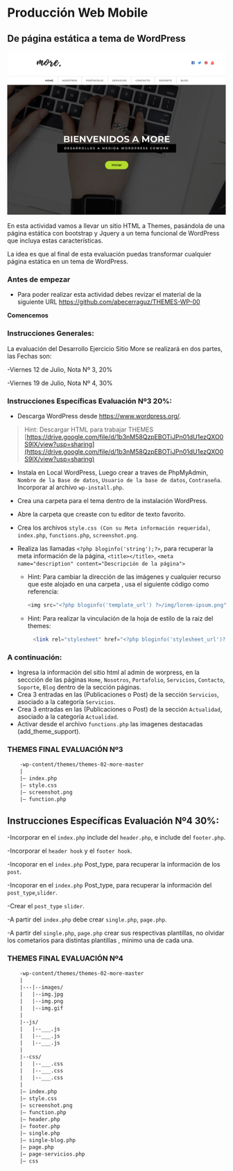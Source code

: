 # Producción Web Mobile 

## De página estática a tema de WordPress

![Landing More Themes](screenshot_landing.png)

En esta actividad vamos a llevar un sitio HTML a Themes, pasándola de una página estática con bootstrap y Jquery a un tema funcional de WordPress que incluya estas características.

La idea es que al final de esta evaluación puedas transformar cualquier página estática en un tema de WordPress.
 
### Antes de empezar

- Para poder realizar esta actividad debes revizar el material de la siguiente URL <https://github.com/abecerraguz/THEMES-WP-00>

**Comencemos**

### Instrucciones Generales:

La evaluación del Desarrollo Ejercicio Sitio More se realizará en dos partes, las Fechas son:

-Viernes 12 de Julio, Nota Nº 3, 20% 

-Viernes 19 de Julio, Nota Nº 4, 30% 

### Instrucciones Específicas Evaluación Nº3 20%:

- Descarga WordPress desde <https://www.wordpress.org/>.
> Hint: Descargar HTML para trabajar THEMES [https://drive.google.com/file/d/1b3nM58QzpEBOTiJPn01dU1ezQXO0S9lX/view?usp=sharing](https://drive.google.com/file/d/1b3nM58QzpEBOTiJPn01dU1ezQXO0S9lX/view?usp=sharing)

- Instala en Local WordPress, Luego crear a traves de PhpMyAdmin, `Nombre de la Base de datos`, `Usuario de la base de datos`, `Contraseña`. Incorporar al archivo `wp-install.php`.

- Crea una carpeta para el tema dentro de la instalación WordPress.

- Abre la carpeta que creaste con tu editor de texto favorito.

- Crea los archivos `style.css (Con su Meta información requerida)`, `index.php`, `functions.php`, `screenshot.png`.

- Realiza las llamadas `<?php bloginfo('string');?>`, para recuperar la meta información de la página, `<title></title>`, `<meta name="description" content="Descripción de la página">` 

	-	Hint: Para cambiar la dirección de las imágenes y cualquier recurso que este alojado en una carpeta , usa el siguiente código como referencia:

		```php 
		<img src="<?php bloginfo('template_url') ?>/img/lorem-ipsum.png">
		```
	
	-	Hint: Para realizar la vinculación de la hoja de estilo de la raiz del themes:

	```php 
		 <link rel="stylesheet" href="<?php bloginfo('stylesheet_url')?>">
	```

### A continuación:	

- Ingresa la información del sitio html al admin de worpress, en la seccción de las páginas `Home`, `Nosotros`, `Portafolio`, `Servicios`, `Contacto`, `Soporte`, `Blog` dentro de la sección páginas.
- Crea 3 entradas en las (Publicaciones o Post) de la sección `Servicios`, asociado a la categoría `Servicios`.
- Crea 3 entradas en las (Publicaciones o Post) de la sección `Actualidad`, asociado a la categoría `Actualidad`.
- Activar desde el archivo `functions.php` las imagenes destacadas (add_theme_support).

### THEMES FINAL EVALUACIÓN Nº3
~~~
	-wp-content/themes/themes-02-more-master
	|
	|– index.php  
	|– style.css
	|– screenshot.png
	|– function.php
~~~


## Instrucciones Específicas Evaluación Nº4 30%:

-Incorporar en el `index.php` include del `header.php`, e include del `footer.php`.

-Incorporar el `header hook`  y el `footer hook`.

-Incoporar en el `index.php` Post_type, para recuperar la información de los `post`.

-Incoporar en el `index.php` Post_type, para recuperar la información del `post_type`,`slider`.

-Crear el `post_type` `slider`.

-A partir del `index.php` debe crear `single.php`, `page.php`.

-A partir del `single.php`, `page.php` crear sus respectivas plantillas, no olvidar los cometarios para distintas plantillas , minimo una de cada una.

### THEMES FINAL EVALUACIÓN Nº4
~~~
	-wp-content/themes/themes-02-more-master
	|
	|---|--images/
	|	|--img.jpg
	|	|--img.png
	|	|--img.gif
	|
	|--js/
	|	|--___.js
	|	|--___.js
	|	|--___.js
	|
	|--css/
	|	|--___.css
	|	|--___.css
	|	|--___.css
	|
	|– index.php  
	|– style.css
	|– screenshot.png
	|– function.php
	|– header.php
	|– footer.php
	|– single.php
	|– single-blog.php
	|– page.php
	|– page-servicios.php
	|– css

~~~




